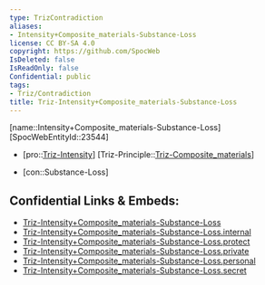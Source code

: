 ```yaml
---
type: TrizContradiction
aliases:
- Intensity+Composite_materials-Substance-Loss
license: CC BY-SA 4.0
copyright: https://github.com/SpocWeb
IsDeleted: false
IsReadOnly: false
Confidential: public
tags: 
- Triz/Contradiction
title: Triz-Intensity+Composite_materials-Substance-Loss
---
```

[name::Intensity+Composite_materials-Substance-Loss]
[SpocWebEntityId::23544]
+ [pro::[Triz-Intensity](tech/Triz/Parameter/Triz-Intensity.md)]
[Triz-Principle::[Triz-Composite_materials](tech/Triz/Principle/Triz-Composite_materials.md)]
- [con::Substance-Loss]



## Confidential Links & Embeds: 
- [Triz-Intensity+Composite_materials-Substance-Loss](../../../../_public/tech/Triz/Contradict/Triz-Intensity+Composite_materials-Substance-Loss.md) 
- [Triz-Intensity+Composite_materials-Substance-Loss.internal](../../../../_internal/tech/Triz/Contradict/Triz-Intensity+Composite_materials-Substance-Loss.internal.md) 
- [Triz-Intensity+Composite_materials-Substance-Loss.protect](../../../../_protect/tech/Triz/Contradict/Triz-Intensity+Composite_materials-Substance-Loss.protect.md) 
- [Triz-Intensity+Composite_materials-Substance-Loss.private](../../../../_private/tech/Triz/Contradict/Triz-Intensity+Composite_materials-Substance-Loss.private.md) 
- [Triz-Intensity+Composite_materials-Substance-Loss.personal](../../../../_personal/tech/Triz/Contradict/Triz-Intensity+Composite_materials-Substance-Loss.personal.md) 
- [Triz-Intensity+Composite_materials-Substance-Loss.secret](../../../../_secret/tech/Triz/Contradict/Triz-Intensity+Composite_materials-Substance-Loss.secret.md) 
